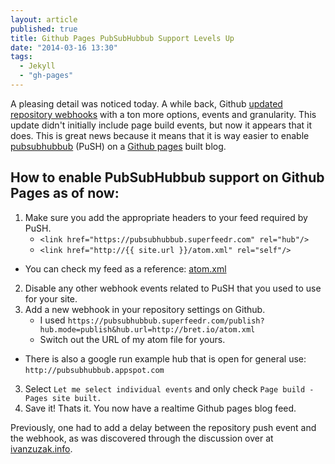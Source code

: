 ```yaml
---
layout: article
published: true
title: Github Pages PubSubHubbub Support Levels Up
date: "2014-03-16 13:30"
tags: 
  - Jekyll
  - "gh-pages"
---
```


A pleasing detail was noticed today.  A while back, Github [updated repository webhooks](https://github.com/blog/1778-webhooks-level-up) with a ton more options, events and granularity.  This update didn't initially include page build events, but now it appears that it does.  This is great news because it means that it is way easier to enable [pubsubhubbub](http://code.google.com/p/pubsubhubbub/) (PuSH) on a [Github pages](https://help.github.com/pages/‎) built blog.

## How to enable PubSubHubbub support on Github Pages as of now:

1. Make sure you add the appropriate headers to your feed required by PuSH.
	- `<link href="https://pubsubhubbub.superfeedr.com" rel="hub"/>`
	- `<link href="http://{{ site.url }}/atom.xml" rel="self"/>`
  - You can check my feed as a reference: [atom.xml](/atom.xml)
2. Disable any other webhook events related to PuSH that you used to use for your site.
3. Add a new webhook in your repository settings on Github.  
	- I used `https://pubsubhubbub.superfeedr.com/publish?hub.mode=publish&hub.url=http://bret.io/atom.xml`
    - Switch out the URL of my atom file for yours.
  - There is also a google run example hub that is open for general use: `http://pubsubhubbub.appspot.com`
3. Select `Let me select individual events` and only check `Page build - Pages site built.`
4. Save it!  Thats it.  You now have a realtime Github pages blog feed.

Previously, one had to add a delay between the repository push event and the webhook, as was discovered through the discussion over at [ivanzuzak.info](http://ivanzuzak.info/2011/01/02/enabling-pubsubhubbub-for-github-hosted-blogs.html).

